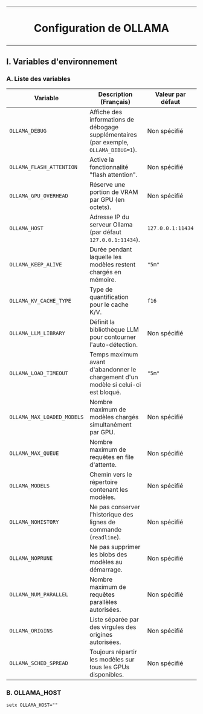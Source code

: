 -----------------------------------------------------------------------------------------------------------------------------------------------------------------------------
# <p align='center'> Configuration de OLLAMA </p>
-----------------------------------------------------------------------------------------------------------------------------------------------------------------------------
## I. Variables d'environnement
### A. Liste des variables

| **Variable**                  | **Description (Français)**                                                                 | **Valeur par défaut**          |
|-------------------------------|--------------------------------------------------------------------------------------------|--------------------------------|
| `OLLAMA_DEBUG`                | Affiche des informations de débogage supplémentaires (par exemple, `OLLAMA_DEBUG=1`).      | Non spécifié                  |
| `OLLAMA_FLASH_ATTENTION`      | Active la fonctionnalité "flash attention".                                                | Non spécifié                  |
| `OLLAMA_GPU_OVERHEAD`         | Réserve une portion de VRAM par GPU (en octets).                                           | Non spécifié                  |
| `OLLAMA_HOST`                 | Adresse IP du serveur Ollama (par défaut `127.0.0.1:11434`).                               | `127.0.0.1:11434`             |
| `OLLAMA_KEEP_ALIVE`           | Durée pendant laquelle les modèles restent chargés en mémoire.                             | `"5m"`                        |
| `OLLAMA_KV_CACHE_TYPE`        | Type de quantification pour le cache K/V.                                                  | `f16`                         |
| `OLLAMA_LLM_LIBRARY`          | Définit la bibliothèque LLM pour contourner l'auto-détection.                              | Non spécifié                  |
| `OLLAMA_LOAD_TIMEOUT`         | Temps maximum avant d'abandonner le chargement d'un modèle si celui-ci est bloqué.         | `"5m"`                        |
| `OLLAMA_MAX_LOADED_MODELS`    | Nombre maximum de modèles chargés simultanément par GPU.                                   | Non spécifié                  |
| `OLLAMA_MAX_QUEUE`            | Nombre maximum de requêtes en file d'attente.                                              | Non spécifié                  |
| `OLLAMA_MODELS`               | Chemin vers le répertoire contenant les modèles.                                           | Non spécifié                  |
| `OLLAMA_NOHISTORY`            | Ne pas conserver l'historique des lignes de commande (`readline`).                         | Non spécifié                  |
| `OLLAMA_NOPRUNE`              | Ne pas supprimer les blobs des modèles au démarrage.                                       | Non spécifié                  |
| `OLLAMA_NUM_PARALLEL`         | Nombre maximum de requêtes parallèles autorisées.                                          | Non spécifié                  |
| `OLLAMA_ORIGINS`              | Liste séparée par des virgules des origines autorisées.                                    | Non spécifié                  |
| `OLLAMA_SCHED_SPREAD`         | Toujours répartir les modèles sur tous les GPUs disponibles.                               | Non spécifié                  |

### B. OLLAMA_HOST
```
setx OLLAMA_HOST=""
```

